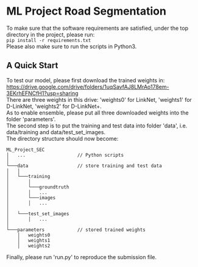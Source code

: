 # ML Project Road Segmentation

To make sure that the software requirements are satisfied, under the top directory in the project, please run:  
`pip install -r requirements.txt`  
Please also make sure to run the scripts in Python3.  

## A Quick Start
To test our model, please first download the trained weights in:  
https://drive.google.com/drive/folders/1uqSavfAJ8LMrAo178em-3EKrhEFNCfH1?usp=sharing  
There are three weights in this drive: 'weights0' for LinkNet, 'weights1' for D-LinkNet, 'weights2' for D-LinkNet+.  
As to enable ensemble, please put all three downloaded weights into the folder 'parameters'.  
The second step is to put the training and test data into folder 'data', i.e. data/training and data/test_set_images.  
The directory structure should now become:  
```
ML_Project_SEC
│   ...                   // Python scripts
│
└───data                  // store training and test data
│   │
│   └───training
│       │   
│       └───groundtruth
│       │   ...
│       └───images
│       │   ...
│       
│   └───test_set_images
│       │   ...
│       
└───parameters            // stored trained weights
    │   weights0
    │   weights1
    │   weights2
```

Finally, please run 'run.py' to reproduce the submission file. 
